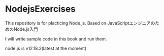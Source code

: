 # NodejsExercises

This repository is for placticing Node.js.
Based on JavaScriptエンジニアのためのNode.js入門

I will write sample code in this book and run them.

node.js is v12.18.2(latest at the moment)
